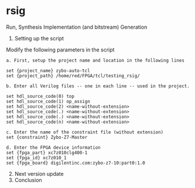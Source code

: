 # rsig
Run, Synthesis Implementation (and bitstream) Generation

1. Setting up the script

Modify the following parameters in the script

	a. First, setup the project name and location in the following lines
	   
	set {project_name} zybo-auto-tcl
	set {project_path} /home/red/FPGA/tcl/testing_rsig/

	b. Enter all Verilog files -- one in each line -- used in the project.

	set hdl_source_code(0) top
	set hdl_source_code(1) op_assign
	set hdl_source_code(2) <name-without-extension>
	set hdl_source_code(.) <name-without-extension>
	set hdl_source_code(.) <name-without-extension>
	set hdl_source_code(n) <name-without-extension>

	c. Enter the name of the constraint file (without extension)
	set {constraint} Zybo-Z7-Master

	d. Enter the FPGA device information
	set {fpga_part} xc7z010clg400-1
	set {fpga_id} xc7z010_1
	set {fpga_board} digilentinc.com:zybo-z7-10:part0:1.0

2. Next version update
3. Conclusion
